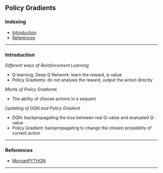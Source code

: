 ## Policy Gradients

### Indexing
- [Introduction](#Introduction)
- [References](#References)

---
### Introduction
*Different ways of Reinforcement Learning*
- Q learning, Deep Q Network: learn the reward, q-value
- Policy Gradients: do not analysis the reward, output the action directly

*Merits of Policy Gradients*
- The ability of choose actions in a sequent

*Updating of DQN and Policy Gradient*
- DQN: backpropagating the loss between real Q-value and evaluated Q-value 
- Policy Gradient: backpropagating to change the chosen propability of current action 

---
### References
- [MorvanPYTHON](https://morvanzhou.github.io/tutorials/machine-learning/reinforcement-learning/5-1-A-PG/)
---


